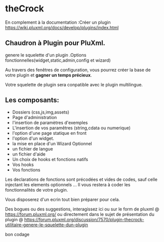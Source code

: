 # theCrock

En complement à la documentation :Créer un plugin  https://wiki.pluxml.org/docs/develop/plugins/index.html

## Chaudron à Plugin pour PluXml. 
genere le squelette d'un plugin .Options fonctionnelles(widget,static,admin,config et wizard)

Au travers des fenêtres de configuration, vous pourrez créer la base de votre plugin et **gagner un temps précieux**. 

Votre squelette de plugin sera conpatible avec le plugin multilingue.

## Les composants:

   * Dossiers (css,js,img,assets)
   * Page d'administration
   * l'insertion de paramètres d'exemples
   * L'insertion de vos paramêtres (string,cdata ou numerique)
   * l'option d'une page statique en front
   * l'option d'un widget.
   * la mise en place d'un Wizard Optionnel
   * un fichier de langue
   * un fichier d'aide
   * Un choix de hooks et fonctions natifs 
   * Vos hooks
   * Vos fonctions 

Les declarations de fonctions sont précodées et vides de codes, sauf celle injectant les elements optionnels
... Il vous restera à coder les fonctionnalités de votre plugin.

Vous disposerez d'un ecrin tout bien préparer pour cela.

Des bogues ou des suggestions, interagissez ici ou sur le form de pluxml @ https://forum.pluxml.org/ ou directement dans le sujet de présentation du plugin @ https://forum.pluxml.org/discussion/7570/plugin-thecrock-utilitaire-genere-le-squelette-dun-plugin

bon codage
